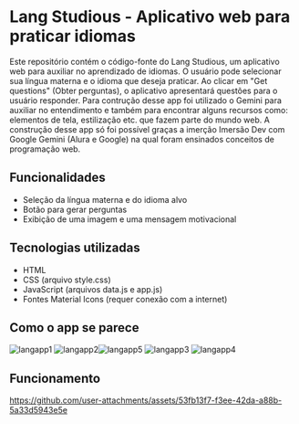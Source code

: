 # Lang Studious - Aplicativo web para praticar idiomas

Este repositório contém o código-fonte do Lang Studious, um aplicativo web para auxiliar no aprendizado de idiomas. O usuário pode selecionar sua língua materna e o idioma que deseja praticar. Ao clicar em "Get questions" (Obter perguntas), o aplicativo apresentará questões para o usuário responder. Para contrução desse app foi utilizado o Gemini para auxiliar no entendimento e também para encontrar alguns recursos como: elementos de tela, estilização etc. que fazem parte do mundo web. A construção desse app só foi possível graças a imerção Imersão Dev com Google Gemini (Alura e Google) na qual foram ensinados conceitos de programação web.

## Funcionalidades

- Seleção da língua materna e do idioma alvo
- Botão para gerar perguntas
- Exibição de uma imagem e uma mensagem motivacional

## Tecnologias utilizadas

- HTML
- CSS (arquivo style.css)
- JavaScript (arquivos data.js e app.js)
- Fontes Material Icons (requer conexão com a internet)

## Como o app se parece

![langapp1](https://github.com/user-attachments/assets/28e28679-964a-4137-b837-58f1d044a750)
![langapp2](https://github.com/user-attachments/assets/f2793e96-2b56-419d-9117-ec86d475cfb5)![langapp5](https://github.com/user-attachments/assets/ac832d59-99fa-468d-bb6b-31dc2e41b331)
![langapp3](https://github.com/user-attachments/assets/23dc4f16-8fea-4bc8-bb38-c9528d3675d1)
![langapp4](https://github.com/user-attachments/assets/fd8697e6-52c6-45ee-8c7b-f46d3da2e998)

## Funcionamento

https://github.com/user-attachments/assets/53fb13f7-f3ee-42da-a88b-5a33d5943e5e

